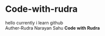 # Code-with-rudra
hello currently i learn github
<br>
Auther-Rudra Narayan Sahu
<b>Code with Rudra</b>
